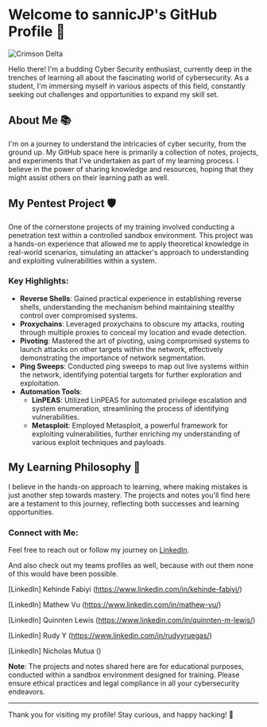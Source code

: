# Welcome to sannicJP's GitHub Profile 👋
![Crimson Delta](https://github.com/sannicJP/Pen-Test-LAB/assets/161343927/9f47b2cd-9550-4a90-b5c3-10179b39e061)

Hello there! I'm a budding Cyber Security enthusiast, currently deep in the trenches of learning all about the fascinating world of cybersecurity. As a student, I'm immersing myself in various aspects of this field, constantly seeking out challenges and opportunities to expand my skill set.

## About Me 📚

I'm on a journey to understand the intricacies of cyber security, from the ground up. My GitHub space here is primarily a collection of notes, projects, and experiments that I've undertaken as part of my learning process. I believe in the power of sharing knowledge and resources, hoping that they might assist others on their learning path as well.

## My Pentest Project 🛡️

One of the cornerstone projects of my training involved conducting a penetration test within a controlled sandbox environment. This project was a hands-on experience that allowed me to apply theoretical knowledge in real-world scenarios, simulating an attacker's approach to understanding and exploiting vulnerabilities within a system.

### Key Highlights:

- **Reverse Shells**: Gained practical experience in establishing reverse shells, understanding the mechanism behind maintaining stealthy control over compromised systems.
- **Proxychains**: Leveraged proxychains to obscure my attacks, routing through multiple proxies to conceal my location and evade detection.
- **Pivoting**: Mastered the art of pivoting, using compromised systems to launch attacks on other targets within the network, effectively demonstrating the importance of network segmentation.
- **Ping Sweeps**: Conducted ping sweeps to map out live systems within the network, identifying potential targets for further exploration and exploitation.
- **Automation Tools**:
  - **LinPEAS**: Utilized LinPEAS for automated privilege escalation and system enumeration, streamlining the process of identifying vulnerabilities.
  - **Metasploit**: Employed Metasploit, a powerful framework for exploiting vulnerabilities, further enriching my understanding of various exploit techniques and payloads.

## My Learning Philosophy 🌱

I believe in the hands-on approach to learning, where making mistakes is just another step towards mastery. The projects and notes you'll find here are a testament to this journey, reflecting both successes and learning opportunities.

### Connect with Me:

Feel free to reach out or follow my journey on [LinkedIn](https://www.linkedin.com/in/jpsannicolas/).


And also check out my teams profiles as well, because with out them none of this would have been possible. 


[LinkedIn] Kehinde Fabiyi  (https://www.linkedin.com/in/kehinde-fabiyi/)


[LinkedIn] Mathew Vu (https://www.linkedin.com/in/mathew-vu/)


[LinkedIn] Quinnten Lewis (https://www.linkedin.com/in/quinnten-m-lewis/)


[LinkedIn] Rudy Y (https://www.linkedin.com/in/rudyyruegas/)


[LinkedIn] Nicholas Mutua ()


**Note**: The projects and notes shared here are for educational purposes, conducted within a sandbox environment designed for training. Please ensure ethical practices and legal compliance in all your cybersecurity endeavors.

---

Thank you for visiting my profile! Stay curious, and happy hacking! 🚀
